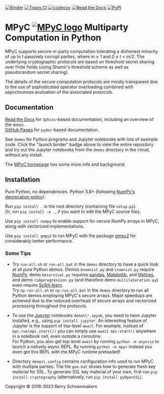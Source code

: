 [![Binder](https://mybinder.org/badge_logo.svg)](https://mybinder.org/v2/gh/lschoe/mpyc/master)
[![Travis CI](https://app.travis-ci.com/lschoe/mpyc.svg)](https://app.travis-ci.com/lschoe/mpyc)
[![codecov](https://codecov.io/gh/lschoe/mpyc/branch/master/graph/badge.svg)](https://codecov.io/gh/lschoe/mpyc)
[![Read the Docs](https://readthedocs.org/projects/mpyc/badge/)](https://mpyc.readthedocs.io)
[![PyPI](https://img.shields.io/pypi/v/mpyc.svg)](https://pypi.org/project/mpyc/)

# MPyC [![MPyC logo](https://raw.githubusercontent.com/lschoe/mpyc/master/images/MPyC_Logo.svg)](https://github.com/lschoe/mpyc) Multiparty Computation in Python

MPyC supports secure *m*-party computation tolerating a dishonest minority of up to *t* passively corrupt parties,
where *m &ge; 1* and *0 &le; t &lt; m/2*. The underlying cryptographic protocols are based on threshold secret sharing over finite
fields (using Shamir's threshold scheme as well as pseudorandom secret sharing).

The details of the secure computation protocols are mostly transparent due to the use of sophisticated operator overloading
combined with asynchronous evaluation of the associated protocols.

## Documentation

[Read the Docs](https://mpyc.readthedocs.io/) for `Sphinx`-based documentation, including an overview of the `demos`.\
[GitHub Pages](https://lschoe.github.io/mpyc/) for `pydoc`-based documentation.

See `demos` for Python programs and Jupyter notebooks with lots of example code. Click the "launch binder" badge above to view the entire
repository and try out the Jupyter notebooks from the `demos` directory in the cloud, without any install.

The [MPyC homepage](https://www.win.tue.nl/~berry/mpyc/) has some more info and background.

## Installation

Pure Python, no dependencies. Python 3.8+ (following [NumPy's deprecation policy](https://numpy.org/neps/nep-0029-deprecation_policy.html#support-table)).

Run `pip install .` in the root directory (containing file `setup.py`).\
Or, run `pip install -e .`, if you want to edit the MPyC source files.

Use `pip install numpy` to enable support for secure NumPy arrays in MPyC, along with vectorized implementations.

Use `pip install gmpy2` to run MPyC with the package [gmpy2](https://pypi.org/project/gmpy2/) for considerably better performance.

### Some Tips

- Try `run-all.sh` or `run-all.bat` in the `demos` directory to have a quick look at all pure Python demos.
Demos `bnnmnist.py` and `cnnmnist.py` require [NumPy](https://www.numpy.org/), demo `kmsurvival.py` requires
[pandas](https://pandas.pydata.org/), [Matplotlib](https://matplotlib.org/), and [lifelines](https://pypi.org/project/lifelines/),
and demo `ridgeregression.py` (and therefore demo `multilateration.py`) even require [Scikit-learn](https://scikit-learn.org/).\
Try `np-run-all.sh` or `np-run-all.bat` in the `demos` directory to run all Python demos employing MPyC's secure arrays.
Major speedups are achieved due to the reduced overhead of secure arrays and vectorized processing throughout the
protocols.

- To use the [Jupyter](https://jupyter.org/) notebooks `demos\*.ipynb`, you need to have Jupyter installed,
e.g., using `pip install jupyter`. An interesting feature of Jupyter is the support of top-level `await`.
For example, instead of `mpc.run(mpc.start())` you can simply use `await mpc.start()` anywhere in
a notebook cell, even outside a coroutine.\
For Python, you also get top-level `await` by running `python -m asyncio` to launch a natively async REPL.
By running `python -m mpyc` instead you even get this REPL with the MPyC runtime preloaded!

- Directory `demos\.config` contains configuration info used to run MPyC with multiple parties.
The file `gen.bat` shows how to generate fresh key material for SSL. To generate SSL key material of your own, first run
`pip install cryptography` (alternatively, run `pip install pyOpenSSL`).

Copyright &copy; 2018-2023 Berry Schoenmakers